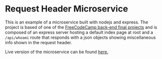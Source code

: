# Request Header Microservice

This is an example of a microservice built with nodejs and express. The project is based of one of the [FreeCodeCamp back-end final projects](https://www.freecodecamp.org/learn/back-end-development-and-apis/back-end-development-and-apis-projects/request-header-parser-microservice) and is composed of an express server hosting a default index page at root and a `/api/whoami` route that responds with a json objects showing miscellaneous info shown in the request header.

Live version of the microservice can be found [here.](https://timestamp-microservice-12.herokuapp.com/)


